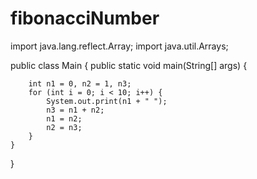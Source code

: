 # fibonacciNumber
import java.lang.reflect.Array;
import java.util.Arrays;

public class Main {
    public static void main(String[] args) {

        int n1 = 0, n2 = 1, n3;
        for (int i = 0; i < 10; i++) {
            System.out.print(n1 + " ");
            n3 = n1 + n2;
            n1 = n2;
            n2 = n3;
        }
    }
}
